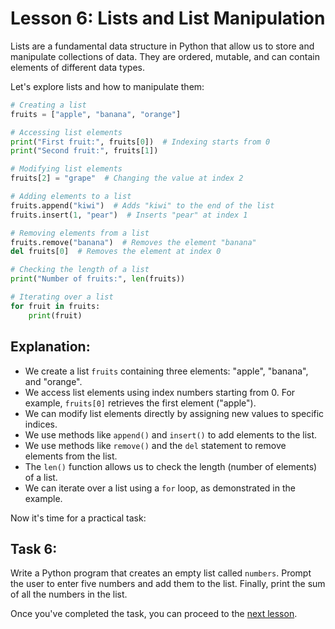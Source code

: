 # Lesson 6: Lists and List Manipulation

Lists are a fundamental data structure in Python that allow us to store and manipulate collections of data. They are ordered, mutable, and can contain elements of different data types.

Let's explore lists and how to manipulate them:

```python
# Creating a list
fruits = ["apple", "banana", "orange"]

# Accessing list elements
print("First fruit:", fruits[0])  # Indexing starts from 0
print("Second fruit:", fruits[1])

# Modifying list elements
fruits[2] = "grape"  # Changing the value at index 2

# Adding elements to a list
fruits.append("kiwi")  # Adds "kiwi" to the end of the list
fruits.insert(1, "pear")  # Inserts "pear" at index 1

# Removing elements from a list
fruits.remove("banana")  # Removes the element "banana"
del fruits[0]  # Removes the element at index 0

# Checking the length of a list
print("Number of fruits:", len(fruits))

# Iterating over a list
for fruit in fruits:
    print(fruit)
```

## Explanation:

- We create a list `fruits` containing three elements: "apple", "banana", and "orange".
- We access list elements using index numbers starting from 0. For example, `fruits[0]` retrieves the first element ("apple").
- We can modify list elements directly by assigning new values to specific indices.
- We use methods like `append()` and `insert()` to add elements to the list.
- We use methods like `remove()` and the `del` statement to remove elements from the list.
- The `len()` function allows us to check the length (number of elements) of a list.
- We can iterate over a list using a `for` loop, as demonstrated in the example.

Now it's time for a practical task:

## Task 6: 
Write a Python program that creates an empty list called `numbers`. Prompt the user to enter five numbers and add them to the list. Finally, print the sum of all the numbers in the list.

Once you've completed the task, you can proceed to the [next lesson](007.md).
